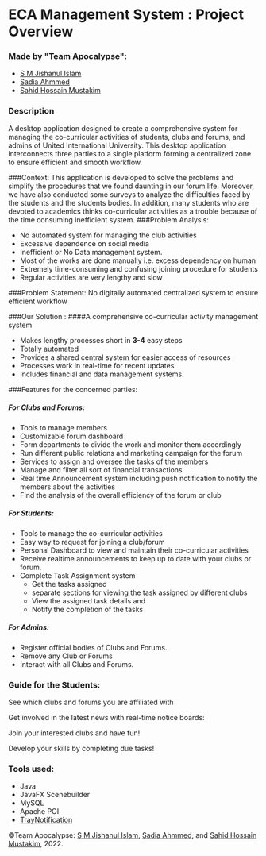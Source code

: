 # ECA Management System : Project Overview

### Made by "Team Apocalypse":
- [S M Jishanul Islam](https://github.com/S-M-J-I)
- [Sadia Ahmmed](https://github.com/sadia-ahmmed)
- [Sahid Hossain Mustakim](https://github.com/sratul35)

### Description
A desktop application designed to create a comprehensive system for managing the co-curricular activities of students, clubs and forums, and admins of United International University. This desktop application interconnects three parties to a single platform forming a centralized zone to ensure efficient and smooth workflow. 

###Context: 
This application is developed to solve the problems and simplify the procedures that we found daunting in our forum life. Moreover, we have also conducted some surveys to analyze the difficulties faced by the students and the students bodies. In addition, many students who are devoted to academics thinks co-curricular activities as a trouble because of the time consuming inefficient system. 
###Problem Analysis: 
- No automated system for managing the club activities
- Excessive dependence on social media
- Inefficient or No Data management system. 
- Most of the works are done manually i.e. excess dependency on human
- Extremely time-consuming and confusing joining procedure for students 
- Regular activities are very lengthy and slow

###Problem Statement:  No digitally automated centralized system to ensure efficient workflow

###Our Solution :
####A comprehensive co-curricular activity management system
- Makes lengthy processes short in **3-4** easy steps
- Totally automated 
- Provides a shared central system for easier access of resources
- Processes work in real-time for recent updates.
- Includes financial and data management systems.


###Features for the concerned parties:
##### For Clubs and Forums:
- Tools to manage members
- Customizable forum dashboard 
- Form departments to divide the work and monitor them accordingly
- Run different public relations and marketing campaign for the forum 
- Services to assign and oversee the tasks of the members 
- Manage and filter all sort of financial transactions 
- Real time Announcement system including push notification to notify the members about the activities
- Find the analysis of the overall efficiency of the forum or club 

##### For Students:
- Tools to manage the co-curricular activities
- Easy way to request for joining a club/forum 
- Personal Dashboard to view and maintain their co-curricular activities
- Receive realtime announcements to keep up to date with your clubs or forum.
- Complete Task Assignment system 
  - Get the tasks assigned 
  - separate sections for viewing the task assigned by different clubs
  - View the assigned task details and 
  - Notify the completion of the tasks

##### For Admins:
- Register official bodies of Clubs and Forums.
- Remove any Club or Forums 
- Interact with all Clubs and Forums.


### Guide for the Students:

See which clubs and forums you are affiliated with

Get involved in the latest news with real-time notice boards:

Join your interested clubs and have fun!

Develop your skills by completing due tasks!


### Tools used:
- Java
- JavaFX Scenebuilder
- MySQL
- Apache POI
- [TrayNotification](https://github.com/PlusHaze/TrayNotification)

©Team Apocalypse: [S M Jishanul Islam](https://github.com/S-M-J-I), [Sadia Ahmmed](https://github.com/sadia-ahmmed), and [Sahid Hossain Mustakim](https://github.com/sratul35), 2022.